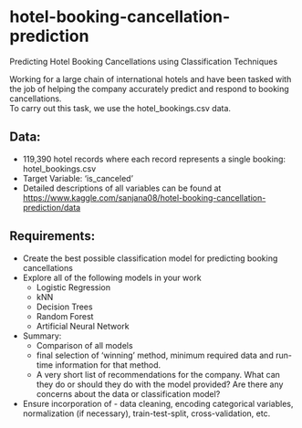 # hotel-booking-cancellation-prediction
Predicting Hotel Booking Cancellations using Classification Techniques

Working for a large chain of international hotels and have been tasked with the job of helping the company accurately predict and respond to booking cancellations.  
To carry out this task, we use the hotel_bookings.csv data.

## Data:
- 119,390 hotel records where each record represents a single booking: hotel_bookings.csv
- Target Variable: ‘is_canceled’
- Detailed descriptions of all variables can be found at https://www.kaggle.com/sanjana08/hotel-booking-cancellation-prediction/data

## Requirements:
- Create the best possible classification model for predicting booking cancellations
- Explore all of the following models in your work
  - Logistic Regression
  - kNN
  - Decision Trees
  - Random Forest
  - Artificial Neural Network
- Summary:
  - Comparison of all models
  - final selection of ‘winning’ method, minimum required data and run-time information for that method.
  - A very short list of recommendations for the company. What can they do or should they do with the model provided?  Are there any concerns about the data or classification model?
- Ensure incorporation of - data cleaning, encoding categorical variables, normalization (if necessary), train-test-split, cross-validation, etc.
